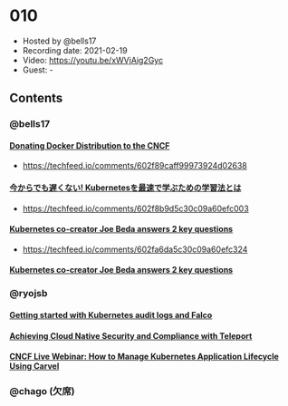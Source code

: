 # 010

- Hosted by @bells17
- Recording date: 2021-02-19
- Video: https://youtu.be/xWVjAig2Gyc
- Guest: -

## Contents

### @bells17

#### [Donating Docker Distribution to the CNCF](https://www.docker.com/blog/donating-docker-distribution-to-the-cncf/)

- https://techfeed.io/comments/602f89caff99973924d02638

#### [今からでも遅くない! Kubernetesを最速で学ぶための学習法とは](https://thinkit.co.jp/article/18079)

- https://techfeed.io/comments/602f8b9d5c30c09a60efc003

#### [Kubernetes co-creator Joe Beda answers 2 key questions](https://www.infoworld.com/article/3605728/kubernetes-co-creator-joe-beda-answers-2-key-questions.html)

- https://techfeed.io/comments/602fa6da5c30c09a60efc324

#### [Kubernetes co-creator Joe Beda answers 2 key questions](https://www.infoworld.com/article/3605728/kubernetes-co-creator-joe-beda-answers-2-key-questions.html)

### @ryojsb
#### [Getting started with Kubernetes audit logs and Falco](https://sysdig.com/blog/kubernetes-audit-log-falco/)

#### [Achieving Cloud Native Security and Compliance with Teleport](https://www.infracloud.io/blogs/achieving-cloud-native-security-compliance-teleport/)

#### [CNCF Live Webinar: How to Manage Kubernetes Application Lifecycle Using Carvel](https://community.cncf.io/events/details/cncf-cncf-online-programs-presents-cncf-live-webinar-how-to-manage-kubernetes-application-lifecycle-using-carvel/?utm_source=hs_email&utm_medium=email&_hsenc=p2ANqtz-_HBVKRXAD06_CpuwK_EwXMGM-hEpOtjwyOkwa6ITw9rv9WMi3Iea2ZUlAh39jPBswmTSEI#/)


### @chago (欠席)
